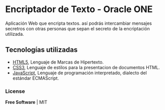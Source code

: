 # Encriptador de Texto - Oracle ONE

Aplicación Web que encripta textos. así podrás intercambiar mensajes secretros con otras personas 
que sepan el secreto de la encriptación utilizada.


## Tecnologías utilizadas

- [HTML5](https://developer.mozilla.org/es/docs/Web/HTML), Lenguaje de Marcas de Hipertexto.
- [CSS3](https://developer.mozilla.org/es/docs/Web/CSS), Lenguaje de estilos para la presentacion de documentos HTML.
- [JavaScript](https://developer.mozilla.org/es/docs/Web/JavaScript), Lenguaje de programación interpretado, dialecto del estándar ECMAScript.



### License

**Free Software** | MIT